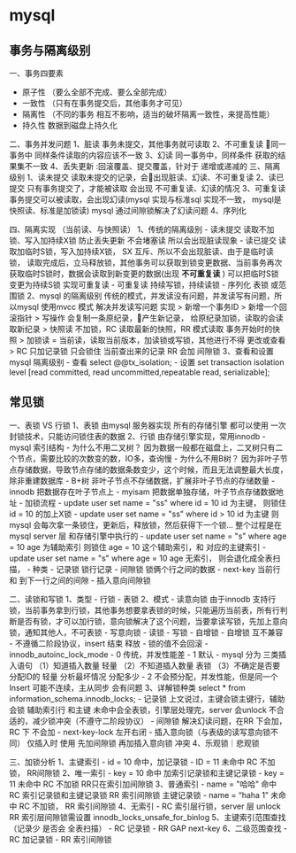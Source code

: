 # mysql 


## 事务与隔离级别
一、事务四要素
- 原子性 （要么全部不完成、要么全部完成）
- 一致性 （只有在事务提交后，其他事务才可见）
- 隔离性 （不同的事务 相互不影响，适当的破坏隔离一致性，来提高性能）
- 持久性 数据到磁盘上持久化

二、事务并发问题
    1、脏读 事务未提交，其他事务就可读取
    2、不可重复读 同一事务中 同样条件读取的内容应该不一致
    3、幻读  同一事务中，同样条件 获取的结果集不一致
    4、丢失更新 :回滚覆盖、提交覆盖，针对于 递增或递减的
三、隔离级别
    1、读未提交  读取未提交的记录，会出现脏读、幻读、不可重复读
    2、读已提交 只有事务提交了，才能被读取 会出现 不可重复读、幻读的情况
    3、可重复读 事务提交可以被读取，会出现幻读(mysql 实现与标准sql 实现不一致， mysql是快照读、标准是加锁读) mysql 通过间隙锁解决了幻读问题
    4、序列化

四、隔离实现 （当前读、与快照读）
    1、传统的隔离级别
        - 读未提交 读取不加锁、写入加持续X锁 防止丢失更新 不会堵塞读 所以会出现脏读现象
        - 读已提交 读取加临时S锁，写入加持续X锁， SX 互斥、所以不会出现脏读、由于是临时读锁， 读取完成后，立马释放锁，其他事务可以获取到锁变更数据、当前事务再次获取临时S锁时，数据会读取到新变更的数据(出现 __不可重复读__ ) 可以把临时S锁 变更为持续S锁 实现可重复读
        - 可重复读 持续写锁，持续读锁
        - 序列化 表锁 或范围锁
    2、mysql 的隔离级别
        传统的模式，并发读没有问题，并发读写有问题，所以mysql 使用mvcc 模式 解决并发读写问题 实现
        > 新增一个事务ID
        > 新增一个回滚指针
        > 写操作 会复制一条原纪录，产生新记录， 给原纪录加锁，读取的会读取新纪录 
        > 快照读 不加锁，RC 读取最新的快照，RR 模式读取 事务开始时的快照 
        > 加锁读 = 当前读，读取当前版本，加读锁或写锁，其他进行不得 更改或查看
        > RC 只加记录锁 只会锁住 当前查出来的记录 RR 会加 间隙锁
    3、查看和设置mysql 隔离级别
        - 查看 select @@tx_isolation;
        - 设置 set transaction isolation level [read committed, read uncommitted,repeatable read, serializable];


## 常见锁
一、表锁 VS 行锁
    1、表锁 由mysql 服务器实现 所有的存储引擎 都可以使用 一次封锁技术，只能访问锁住表的数据
    2、行锁  由存储引擎实现，常用innodb
        - mysql 索引结构
            - 为什么不用二叉树？ 因为数据一般都在磁盘上，二叉树只有二个节点，需要比较的次数变的数，IO多，查询慢
            - 为什么不用B树？ 因为非叶子节点存储数据，导致节点存储的数据条数变少，这个时候，而且无法调整最大长度，除非重建数据库
            - B+树 非叶子节点不存储数据，扩展非叶子节点的存储数量
                - innodb 把数据存在叶子节点上
                - myisam 把数据单独存储，叶子节点存储数据地址
        - 加锁流程
            - update user set name = "ss" where id = 10 id 为主键， 则锁住 id = 10 的加上X锁
            - update user set name = "ss" where id > 10 id 为主键 则mysql 会每次拿一条锁住，更新后，释放锁，然后获得下一个锁... 整个过程是在mysql server 层 和存储引擎中执行的
            - update user set name = "s" where age = 10 age 为辅助索引 则锁住 age = 10 这个辅助索引，和 对应的主键索引
            - update user set name = "s" where age = 10 age 无索引， 则会退化成全表扫描，
        - 种类
            - 记录锁  锁行记录
            - 间隙锁  锁俩个行之间的数据
            - next-key  当前行 和 到下一行之间的间隙
            - 插入意向间隙锁

        
二、读锁和写锁
    1、类型
        - 行锁
        - 表锁
    2、模式
        - 读意向锁 由于innodb 支持行锁，当前事务拿到行锁，其他事务想要拿表锁的时候，只能遍历当前表，所有行判断是否有锁，才可以加行锁，意向锁解决了这个问题，当要拿读写锁，先加上意向锁，通知其他人，不可表锁
        - 写意向锁
        - 读锁
        - 写锁
        - 自增锁 
            - 自增锁 互不兼容
            - 不遵循二阶段协议，insert 结束 释放
            - 锁的值不会回滚
            - innodb_autoinc_lock_mode
                - 0 传统，并发性能差
                - 1 默认
                    - mysql 分为 三类插入语句
                    （1）知道插入数量 轻量
                    （2）不知道插入数量 表锁
                    （3）不确定是否要分配ID的 轻量 分析最坏情况 分配多少
                - 2 不会预分配，并发性能，但是同一个Insert 可能不连续，主从同步 会有问题
    3、详解锁种类 select * from information_schema.innodb_locks;
        - 记录锁 上文说过，主键会锁主键行，辅助会锁 辅助索引行 和主键 未命中会全表锁，引擎层处理完，server 会unlock 不合适的，减少锁冲突（不遵守二阶段协议）
        - 间隙锁 解决幻读问题，在RR 下会加， RC 下 不会加
        - next-key-lock  左开右闭
        - 插入意向锁（与表级的读写意向锁不同） 仅插入时 使用 先加间隙锁 再加插入意向锁 冲突
    4、乐观锁｜悲观锁

三、加锁分析
    1、主键索引
        - id = 10 命中，加记录锁
        - ID = 11 未命中 RC 不加锁， RR间隙锁
    2、唯一索引
        - key = 10 命中 加索引记录锁和主键记录锁
        - key = 11 未命中 RC 不加锁 RR只在索引加间隙锁
    3、普通索引
        - name = "哈哈" 命中 RC 索引记录锁和主键记录锁  RR 索引间隙锁 主键记录锁
        - name = “haha 1” 未命中 RC 不加锁， RR 索引间隙锁
    4、无索引
        - RC 索引层行锁，server 层 unlock  RR 索引层间隙锁需设置 innodb_locks_unsafe_for_binlog
    5、主键索引范围查找  （记录少 是否会 全表扫描）
        - RC 记录锁 
        - RR GAP next-key
    6、二级范围查找
        - RC 加记录锁
        - RR 索引间隙锁
